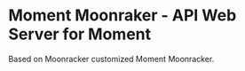 
#  Moment Moonraker - API Web Server for Moment

Based on Moonracker customized Moment Moonracker.

